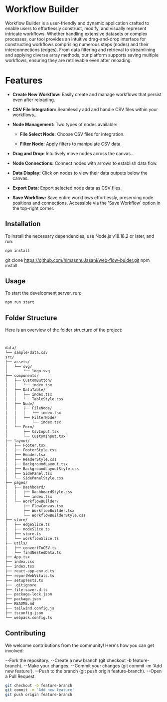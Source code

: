 # Workflow Builder

Workflow Builder is a user-friendly and dynamic application crafted to enable users to effortlessly construct, modify, and visually represent intricate workflows. Whether handling extensive datasets or complex processes, our tool provides an intuitive drag-and-drop interface for constructing workflows comprising numerous steps (nodes) and their interconnections (edges). From data filtering and retrieval to streamlining and applying diverse array methods, our platform supports saving multiple workflows, ensuring they are retrievable even after reloading.

# Features

-   **Create New Workflow:** Easily create and manage workflows that persist even after reloading.
-   **CSV File Integration:** Seamlessly add and handle CSV files within your workflows..
-   **Node Management:** Two types of nodes available:

    -   **File Select Node:** Choose CSV files for integration.

    -   **Filter Node:** Apply filters to manipulate CSV data.

-   **Drag and Drop:** Intuitively move nodes across the canvas.. 
-   **Node Connections:** Connect nodes with arrows to establish data flow.
-   **Data Display:** Click on nodes to view their data outputs below the canvas.
-   **Export Data:** Export selected node data as CSV files.
-   **Save Workflow:** Save entire workflows effortlessly, preserving node positions and connections. Accessible via the 'Save Workflow' option in the top-right corner.

## Installation

To install the necessary dependencies, use Node.js v18.18.2 or later, and run:

```bash
npm install
```
git clone https://github.com/himasnhuJasani/web-flow-buider.git
npm install

## Usage

To start the development server, run:

```bash
npm run start
```

## Folder Structure

Here is an overview of the folder structure of the project:

```bash


data/
└── sample-data.csv
src/
├── assets/
│   └── svg/
│       └── logo.svg
├── components/
│   ├── CustomButton/
│   │   └── index.tsx
│   ├── DataTable/
│   │   ├── index.tsx
│   │   └── TableStyle.css
│   ├── Node/
│   │   ├── FileNode/
│   │   │   └── index.tsx
│   │   └── FilterNode/
│   │       └── index.tsx
│   └── Form/
│       ├── CsvInput.tsx
│       └── CustomInput.tsx
├── layout/
│   ├── Footer.tsx
│   ├── FooterStyle.css
│   ├── Header.tsx
│   ├── HeaderStyle.css
│   ├── BackgroundLayout.tsx
│   ├── BackgroundLayoutStyle.css
│   ├── SidePanel.tsx
│   └── SidePanelStyle.css
├── pages/
│   ├── Dashboard/
│   │   ├── DashboardStyle.css
│   │   └── index.tsx
│   └── WorkflowBuilder/
│       ├── FlowCanvas.tsx
│       ├── WorkflowBuilder.tsx
│       └── WorkflowBuilderStyle.css
├── store/
│   ├── edgeSlice.ts
│   ├── nodeSlice.ts
│   ├── store.ts
│   └── workflowSlice.ts
├── utils/
│   ├── convertToCSV.ts
│   └── findNestedData.ts
├── App.tsx
├── index.css
├── index.tsx
├── react-app-env.d.ts
├── reportWebVitals.ts
├── setupTests.ts
├── .gitignore
├── file-saver.d.ts
├── package-lock.json
├── package.json
├── README.md
├── tailwind.config.js
├── tsconfig.json
└── webpack.config.ts

```

## Contributing

We welcome contributions from the community! Here's how you can get involved:

--Fork the repository.
--Create a new branch (git checkout -b feature-branch).
--Make your changes.
--Commit your changes (git commit -m 'Add new feature').
--Push to the branch (git push origin feature-branch).
--Open a Pull Request.


```bash
git checkout -b feature-branch
git commit -m 'Add new feature'
git push origin feature-branch
```


